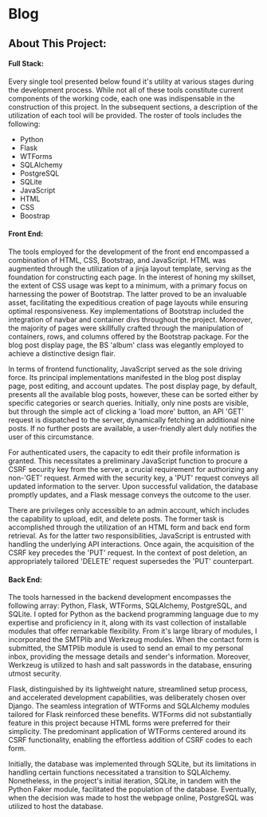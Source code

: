 # Blog

<div class="conatiner justify-content-center mt-4">
    <div class="row justify-content-center">
        <div class="col-lg-8 col-sm-10 col-11" style="text-align: left;">
            <h2><b>About This Project:</b></h2>
            <h4 class="mt-4 mb-2">Full Stack:</h4>
            <p>
            Every single tool presented below found it's utility at various stages during the development process. 
            While not all of these tools constitute current components of the working code, each one was indispensable in the construction of this project. 
            In the subsequent sections, a description of the utilization of each tool will be provided. 
            The roster of tools includes the following:
            </p>
            <ul>
                <li>Python</li>
                <li>Flask</li>
                <li>WTForms</li>
                <li>SQLAlchemy</li>
                <li>PostgreSQL</li>
                <li>SQLite</li>
                <li>JavaScript</li>
                <li>HTML</li>
                <li>CSS</li>
                <li>Boostrap</li>
            </ul>
            <h4 class="mt-4 mb-2">Front End:</h4>
            <p>
            The tools employed for the development of the front end encompassed a combination of HTML, CSS, Bootstrap, and JavaScript. 
            HTML was augmented through the utilization of a jinja layout template, serving as the foundation for constructing each page. 
            In the interest of honing my skillset, the extent of CSS usage was kept to a minimum, with a primary focus on harnessing the power of Bootstrap. 
            The latter proved to be an invaluable asset, facilitating the expeditious creation of page layouts while ensuring optimal responsiveness. 
            Key implementations of Bootstrap included the integration of navbar and container divs throughout the project. 
            Moreover, the majority of pages were skillfully crafted through the manipulation of containers, rows, and columns offered by the Bootstrap package. 
            For the blog post display page, the BS 'album' class was elegantly employed to achieve a distinctive design flair.
            </p>
            <p>
            In terms of frontend functionality, JavaScript served as the sole driving force. 
            Its principal implementations manifested in the blog post display page, post editing, and account updates. 
            The post display page, by default, presents all the available blog posts, however, these can be sorted either by specific categories or search queries.
            Initially, only nine posts are visible, but through the simple act of clicking a 'load more' button, an API 'GET' request is dispatched to the server, dynamically fetching an additional nine posts. 
            If no further posts are available, a user-friendly alert duly notifies the user of this circumstance.
            </p>
            <p>
            For authenticated users, the capacity to edit their profile information is granted. 
            This necessitates a preliminary JavaScript function to procure a CSRF security key from the server, a crucial requirement for authorizing any non-'GET' request. 
            Armed with the security key, a 'PUT' request conveys all updated information to the server. Upon successful validation, the database promptly updates, and a Flask message conveys the outcome to the user.
            </p>
            <p>
            There are privileges only accessible to an admin account, which includes the capability to upload, edit, and delete posts. 
            The former task is accomplished through the utilization of an HTML form and back end form retrieval. 
            As for the latter two responsibilities, JavaScript is entrusted with handling the underlying API interactions. 
            Once again, the acquisition of the CSRF key precedes the 'PUT' request. 
            In the context of post deletion, an appropriately tailored 'DELETE' request supersedes the 'PUT' counterpart.
            </p>
            <h4 class="mt-4 mb-2">Back End:</h4>
            <p>
            The tools harnessed in the backend development encompasses the following array: Python, Flask, WTForms, SQLAlchemy, PostgreSQL, and SQLite. 
            I opted for Python as the backend programming language due to my expertise and proficiency in it, along with its vast collection of installable modules that offer remarkable flexibility.
            From it's large library of modules, I incorporated the SMTPlib and Werkzeug modules. 
            When the contact form is submitted, the SMTPlib module is used to send an email to my personal inbox, providing the message details and sender's information.
            Moreover, Werkzeug is utilized to hash and salt passwords in the database, ensuring utmost security.
            </p>
            <p>
            Flask, distinguished by its lightweight nature, streamlined setup process, and accelerated development capabilities, was deliberately chosen over Django. 
            The seamless integration of WTForms and SQLAlchemy modules tailored for Flask reinforced these benefits. 
            WTForms did not substantially feature in this project because HTML forms were preferred for their simplicity. 
            The predominant application of WTForms centered around its CSRF functionality, enabling the effortless addition of CSRF codes to each form.
            </p>
            <p>
            Initially, the database was implemented through SQLite, but its limitations in handling certain functions necessitated a transition to SQLAlchemy. 
            Nonetheless, in the project's initial iteration, SQLite, in tandem with the Python Faker module, facilitated the population of the database.
            Eventually, when the decision was made to host the webpage online, PostgreSQL was utilized to host the database. 
            </p>
        </div>
    </div>
</div>
